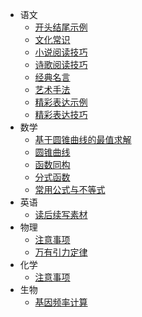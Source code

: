 - 语文
  - [开头结尾示例](/docs/chinese/beginning-and-ending-examples.md)
  - [文化常识](/docs/chinese/cultural-common-sense.md)
  - [小说阅读技巧](/docs/chinese/fiction-reading-skills.md)
  - [诗歌阅读技巧](/docs/chinese/poetry-reading-skill.md)
  - [经典名言](/docs/chinese/quotes.md)
  - [艺术手法](/docs/chinese/rhetorical-and-artistic-devices.md)
  - [精彩表达示例](/docs/chinese/writing-skills-examples.md)
  - [精彩表达技巧](/docs/chinese/writing-skills.md)
- 数学
  - [基于圆锥曲线的最值求解](/docs/mathematics/conic-section-based-maximum-value-solution.md)
  - [圆锥曲线](/docs/mathematics/conic-section.md)
  - [函数同构](/docs/mathematics/function-isomorphism.md)
  - [分式函数](/docs/mathematics/fractional-function.md)
  - [常用公式与不等式](/docs/mathematics/common-formulas-and-inequations.md)
- 英语
  - [读后续写素材](/docs/english/writing-materials.md)
- 物理
  - [注意事项](/docs/physics/matters-need-attention.md)
  - [万有引力定律](/docs/physics/law-of-universal-gravitation.md)
- 化学
  - [注意事项](/docs/chemistry/matters-need-attention.md)
- 生物
  - [基因频率计算](/docs/biology/gene-frequency-calculation.md)